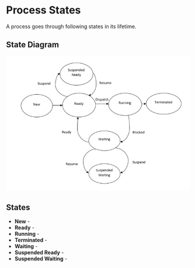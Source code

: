 # Process States

A process goes through following states in its lifetime.

## State Diagram
<img src="../images/Process States.png"/>

## States
* **New** -
* **Ready** -
* **Running** -
* **Terminated** -
* **Waiting** -
* **Suspended Ready** -
* **Suspended Waiting** -

